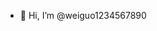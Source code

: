- 👋 Hi, I’m @weiguo1234567890

<!---
weiguo1234567890/weiguo1234567890 is a ✨ special ✨ repository because its `README.md` (this file) appears on your GitHub profile.
You can click the Preview link to take a look at your changes.
--->
